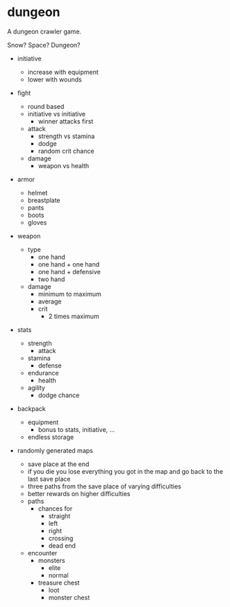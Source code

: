 # dungeon
A dungeon crawler game.

Snow? Space? Dungeon?

- initiative
  - increase with equipment
  - lower with wounds
  
- fight
  - round based
  - initiative vs initiative
    - winner attacks first
  - attack
    - strength vs stamina
    - dodge
    - random crit chance
  - damage
    - weapon vs health

- armor
  - helmet
  - breastplate
  - pants
  - boots
  - gloves
  
- weapon
  - type
    - one hand
    - one hand + one hand
    - one hand + defensive
    - two hand
  - damage
    - minimum to maximum
    - average
    - crit
      - 2 times maximum
      
- stats
  - strength
    - attack
  - stamina
    - defense
  - endurance
    - health
  - agility
    - dodge chance
    
- backpack
  - equipment
    - bonus to stats, initiative, ...
  - endless storage  

- randomly generated maps
  - save place at the end
  - if you die you lose everything you got in the map and go back to the last save place
  - three paths from the save place of varying difficulties
  - better rewards on higher difficulties
  - paths
    - chances for
      - straight
      - left
      - right
      - crossing
      - dead end
  - encounter
    - monsters
      - elite
      - normal
    - treasure chest
      - loot
      - monster chest
